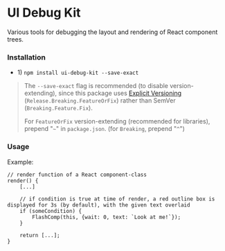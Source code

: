 # UI Debug Kit

Various tools for debugging the layout and rendering of React component trees.

### Installation

* 1\) `npm install ui-debug-kit --save-exact`
> The `--save-exact` flag is recommended (to disable version-extending), since this package uses [Explicit Versioning](https://medium.com/sapioit/why-having-3-numbers-in-the-version-name-is-bad-92fc1f6bc73c) (`Release.Breaking.FeatureOrFix`) rather than SemVer (`Breaking.Feature.Fix`).
>
> For `FeatureOrFix` version-extending (recommended for libraries), prepend "`~`" in `package.json`. (for `Breaking`, prepend "`^`")

### Usage

Example:
```
// render function of a React component-class
render() {
	[...]

	// if condition is true at time of render, a red outline box is displayed for 3s (by default), with the given text overlaid
	if (someCondition) {
		FlashComp(this, {wait: 0, text: `Look at me!`});
	}

	return [...];
}
```
